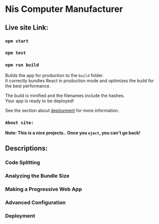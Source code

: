 # Nis Computer Manufacturer 



## Live site Link:



### `npm start`



### `npm test`


### `npm run build`

Builds the app for production to the `build` folder.\
It correctly bundles React in production mode and optimizes the build for the best performance.

The build is minified and the filenames include the hashes.\
Your app is ready to be deployed!

See the section about [deployment](https://facebook.github.io/create-react-app/docs/deployment) for more information.

### `About site:`

**Note: This is a nice projects.. Once you `eject`, you can't go back!**



## Descriptions:



### Code Splitting


### Analyzing the Bundle Size



### Making a Progressive Web App


### Advanced Configuration


### Deployment





